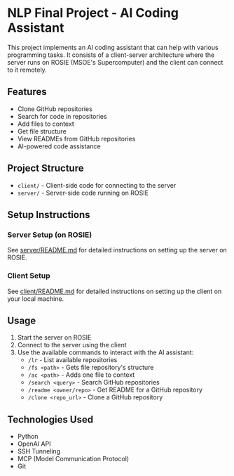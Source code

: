 # NLP Final Project - AI Coding Assistant

This project implements an AI coding assistant that can help with various programming tasks. It consists of a client-server architecture where the server runs on ROSIE (MSOE's Supercomputer) and the client can connect to it remotely.

## Features

- Clone GitHub repositories
- Search for code in repositories
- Add files to context
- Get file structure
- View READMEs from GitHub repositories
- AI-powered code assistance

## Project Structure

- `client/` - Client-side code for connecting to the server
- `server/` - Server-side code running on ROSIE

## Setup Instructions

### Server Setup (on ROSIE)

See [server/README.md](server/README.md) for detailed instructions on setting up the server on ROSIE.

### Client Setup

See [client/README.md](client/README.md) for detailed instructions on setting up the client on your local machine.

## Usage

1. Start the server on ROSIE
2. Connect to the server using the client
3. Use the available commands to interact with the AI assistant:
   - `/lr` - List available repositories
   - `/fs <path>` - Gets file repository's structure
   - `/ac <path>` - Adds one file to context
   - `/search <query>` - Search GitHub repositories
   - `/readme <owner/repo>` - Get README for a GitHub repository
   - `/clone <repo_url>` - Clone a GitHub repository

## Technologies Used

- Python
- OpenAI API
- SSH Tunneling
- MCP (Model Communication Protocol)
- Git
